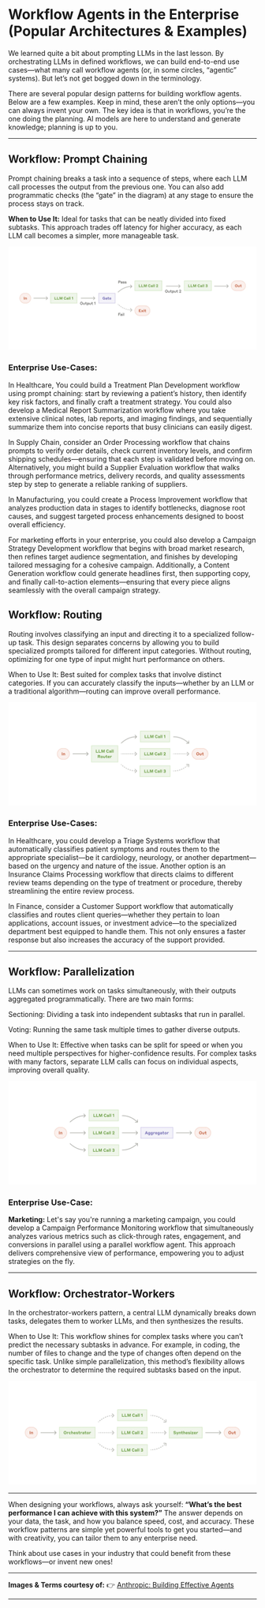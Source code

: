 # Workflow Agents in the Enterprise (Popular Architectures & Examples)

We learned quite a bit about prompting LLMs in the last lesson. By orchestrating LLMs in defined workflows, we can build end-to-end use cases—what many call workflow agents (or, in some circles, “agentic” systems). But let’s not get bogged down in the terminology.

There are several popular design patterns for building workflow agents. Below are a few examples. Keep in mind, these aren’t the only options—you can always invent your own. The key idea is that in workflows, you’re the one doing the planning. AI models are here to understand and generate knowledge; planning is up to you.

---

## Workflow: Prompt Chaining

Prompt chaining breaks a task into a sequence of steps, where each LLM call processes the output from the previous one. You can also add programmatic checks (the “gate” in the diagram) at any stage to ensure the process stays on track.

**When to Use It:**
Ideal for tasks that can be neatly divided into fixed subtasks. This approach trades off latency for higher accuracy, as each LLM call becomes a simpler, more manageable task.

![alt text](image.png)

### Enterprise Use-Cases:

In Healthcare, You could build a Treatment Plan Development workflow using prompt chaining: start by reviewing a patient’s history, then identify key risk factors, and finally craft a treatment strategy. You could also develop a Medical Report Summarization workflow where you take extensive clinical notes, lab reports, and imaging findings, and sequentially summarize them into concise reports that busy clinicians can easily digest.

In Supply Chain, consider an Order Processing workflow that chains prompts to verify order details, check current inventory levels, and confirm shipping schedules—ensuring that each step is validated before moving on. Alternatively, you might build a Supplier Evaluation workflow that walks through performance metrics, delivery records, and quality assessments step by step to generate a reliable ranking of suppliers.

In Manufacturing, you could create a Process Improvement workflow that analyzes production data in stages to identify bottlenecks, diagnose root causes, and suggest targeted process enhancements designed to boost overall efficiency.

For marketing efforts in your enterprise, you could also develop a Campaign Strategy Development workflow that begins with broad market research, then refines target audience segmentation, and finishes by developing tailored messaging for a cohesive campaign. Additionally, a Content Generation workflow could generate headlines first, then supporting copy, and finally call-to-action elements—ensuring that every piece aligns seamlessly with the overall campaign strategy.

## Workflow: Routing

Routing involves classifying an input and directing it to a specialized follow-up task. This design separates concerns by allowing you to build specialized prompts tailored for different input categories. Without routing, optimizing for one type of input might hurt performance on others.

When to Use It:
Best suited for complex tasks that involve distinct categories. If you can accurately classify the inputs—whether by an LLM or a traditional algorithm—routing can improve overall performance.

![alt text](image-1.png)
### Enterprise Use-Cases:

In Healthcare, you could develop a Triage Systems workflow that automatically classifies patient symptoms and routes them to the appropriate specialist—be it cardiology, neurology, or another department—based on the urgency and nature of the issue. Another option is an Insurance Claims Processing workflow that directs claims to different review teams depending on the type of treatment or procedure, thereby streamlining the entire review process.

In Finance, consider a Customer Support workflow that automatically classifies and routes client queries—whether they pertain to loan applications, account issues, or investment advice—to the specialized department best equipped to handle them. This not only ensures a faster response but also increases the accuracy of the support provided.

---

## Workflow: Parallelization

LLMs can sometimes work on tasks simultaneously, with their outputs aggregated programmatically. There are two main forms:

Sectioning: Dividing a task into independent subtasks that run in parallel.

Voting: Running the same task multiple times to gather diverse outputs.

When to Use It:
Effective when tasks can be split for speed or when you need multiple perspectives for higher-confidence results. For complex tasks with many factors, separate LLM calls can focus on individual aspects, improving overall quality.

![alt text](image-2.png)

### Enterprise Use-Case:

**Marketing:**
Let's say you're running a marketing campaign, you could develop a Campaign Performance Monitoring workflow that simultaneously analyzes various metrics such as click-through rates, engagement, and conversions in parallel using a parallel workflow agent. This approach delivers comprehensive view of performance, empowering you to adjust strategies on the fly.

---

## Workflow: Orchestrator-Workers

In the orchestrator-workers pattern, a central LLM dynamically breaks down tasks, delegates them to worker LLMs, and then synthesizes the results.

When to Use It:
This workflow shines for complex tasks where you can’t predict the necessary subtasks in advance. For example, in coding, the number of files to change and the type of changes often depend on the specific task. Unlike simple parallelization, this method’s flexibility allows the orchestrator to determine the required subtasks based on the input.

![alt text](image-3.png)

---

When designing your workflows, always ask yourself:
**“What’s the best performance I can achieve with this system?”**
The answer depends on your data, the task, and how you balance speed, cost, and accuracy. These workflow patterns are simple yet powerful tools to get you started—and with creativity, you can tailor them to any enterprise need.

Think about use cases in your industry that could benefit from these workflows—or invent new ones!

---

**Images & Terms courtesy of:**
👉 [Anthropic: Building Effective Agents](https://www.anthropic.com/engineering/building-effective-agents)

---


